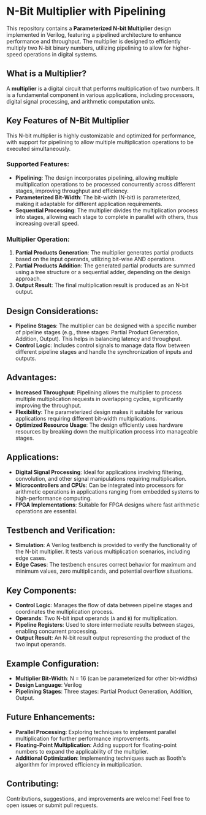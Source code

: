 # N-Bit Multiplier with Pipelining
This repository contains a **Parameterized N-bit Multiplier** design implemented in Verilog, featuring a pipelined architecture to enhance performance and throughput. The multiplier is designed to efficiently multiply two N-bit binary numbers, utilizing pipelining to allow for higher-speed operations in digital systems.

## What is a Multiplier?
A **multiplier** is a digital circuit that performs multiplication of two numbers. It is a fundamental component in various applications, including processors, digital signal processing, and arithmetic computation units.

## Key Features of N-Bit Multiplier
This N-bit multiplier is highly customizable and optimized for performance, with support for pipelining to allow multiple multiplication operations to be executed simultaneously.

### Supported Features:
- **Pipelining**: The design incorporates pipelining, allowing multiple multiplication operations to be processed concurrently across different stages, improving throughput and efficiency.
- **Parameterized Bit-Width**: The bit-width (N-bit) is parameterized, making it adaptable for different application requirements.
- **Sequential Processing**: The multiplier divides the multiplication process into stages, allowing each stage to complete in parallel with others, thus increasing overall speed.

### Multiplier Operation:
1. **Partial Products Generation**: The multiplier generates partial products based on the input operands, utilizing bit-wise AND operations.
2. **Partial Products Addition**: The generated partial products are summed using a tree structure or a sequential adder, depending on the design approach.
3. **Output Result**: The final multiplication result is produced as an N-bit output.

## Design Considerations:
- **Pipeline Stages**: The multiplier can be designed with a specific number of pipeline stages (e.g., three stages: Partial Product Generation, Addition, Output). This helps in balancing latency and throughput.
- **Control Logic**: Includes control signals to manage data flow between different pipeline stages and handle the synchronization of inputs and outputs.

## Advantages:
- **Increased Throughput**: Pipelining allows the multiplier to process multiple multiplication requests in overlapping cycles, significantly improving the throughput.
- **Flexibility**: The parameterized design makes it suitable for various applications requiring different bit-width multiplications.
- **Optimized Resource Usage**: The design efficiently uses hardware resources by breaking down the multiplication process into manageable stages.

## Applications:
- **Digital Signal Processing**: Ideal for applications involving filtering, convolution, and other signal manipulations requiring multiplication.
- **Microcontrollers and CPUs**: Can be integrated into processors for arithmetic operations in applications ranging from embedded systems to high-performance computing.
- **FPGA Implementations**: Suitable for FPGA designs where fast arithmetic operations are essential.

## Testbench and Verification:
- **Simulation**: A Verilog testbench is provided to verify the functionality of the N-bit multiplier. It tests various multiplication scenarios, including edge cases.
- **Edge Cases**: The testbench ensures correct behavior for maximum and minimum values, zero multiplicands, and potential overflow situations.

## Key Components:
- **Control Logic**: Manages the flow of data between pipeline stages and coordinates the multiplication process.
- **Operands**: Two N-bit input operands (`A` and `B`) for multiplication.
- **Pipeline Registers**: Used to store intermediate results between stages, enabling concurrent processing.
- **Output Result**: An N-bit result output representing the product of the two input operands.

## Example Configuration:
- **Multiplier Bit-Width**: N = 16 (can be parameterized for other bit-widths)
- **Design Language**: Verilog
- **Pipelining Stages**: Three stages: Partial Product Generation, Addition, Output.

## Future Enhancements:
- **Parallel Processing**: Exploring techniques to implement parallel multiplication for further performance improvements.
- **Floating-Point Multiplication**: Adding support for floating-point numbers to expand the applicability of the multiplier.
- **Additional Optimization**: Implementing techniques such as Booth's algorithm for improved efficiency in multiplication.

## Contributing:
Contributions, suggestions, and improvements are welcome! Feel free to open issues or submit pull requests.

